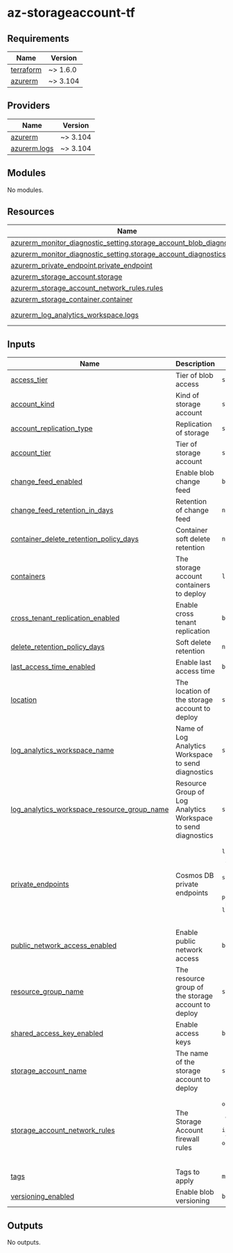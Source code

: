 # az-storageaccount-tf
<!-- BEGIN_TF_DOCS -->
## Requirements

| Name | Version |
|------|---------|
| <a name="requirement_terraform"></a> [terraform](#requirement\_terraform) | ~> 1.6.0 |
| <a name="requirement_azurerm"></a> [azurerm](#requirement\_azurerm) | ~> 3.104 |

## Providers

| Name | Version |
|------|---------|
| <a name="provider_azurerm"></a> [azurerm](#provider\_azurerm) | ~> 3.104 |
| <a name="provider_azurerm.logs"></a> [azurerm.logs](#provider\_azurerm.logs) | ~> 3.104 |

## Modules

No modules.

## Resources

| Name | Type |
|------|------|
| [azurerm_monitor_diagnostic_setting.storage_account_blob_diagnostics](https://registry.terraform.io/providers/hashicorp/azurerm/latest/docs/resources/monitor_diagnostic_setting) | resource |
| [azurerm_monitor_diagnostic_setting.storage_account_diagnostics](https://registry.terraform.io/providers/hashicorp/azurerm/latest/docs/resources/monitor_diagnostic_setting) | resource |
| [azurerm_private_endpoint.private_endpoint](https://registry.terraform.io/providers/hashicorp/azurerm/latest/docs/resources/private_endpoint) | resource |
| [azurerm_storage_account.storage](https://registry.terraform.io/providers/hashicorp/azurerm/latest/docs/resources/storage_account) | resource |
| [azurerm_storage_account_network_rules.rules](https://registry.terraform.io/providers/hashicorp/azurerm/latest/docs/resources/storage_account_network_rules) | resource |
| [azurerm_storage_container.container](https://registry.terraform.io/providers/hashicorp/azurerm/latest/docs/resources/storage_container) | resource |
| [azurerm_log_analytics_workspace.logs](https://registry.terraform.io/providers/hashicorp/azurerm/latest/docs/data-sources/log_analytics_workspace) | data source |

## Inputs

| Name | Description | Type | Default | Required |
|------|-------------|------|---------|:--------:|
| <a name="input_access_tier"></a> [access\_tier](#input\_access\_tier) | Tier of blob access | `string` | `"Hot"` | no |
| <a name="input_account_kind"></a> [account\_kind](#input\_account\_kind) | Kind of storage account | `string` | `"StorageV2"` | no |
| <a name="input_account_replication_type"></a> [account\_replication\_type](#input\_account\_replication\_type) | Replication of storage | `string` | n/a | yes |
| <a name="input_account_tier"></a> [account\_tier](#input\_account\_tier) | Tier of storage account | `string` | `"Standard"` | no |
| <a name="input_change_feed_enabled"></a> [change\_feed\_enabled](#input\_change\_feed\_enabled) | Enable blob change feed | `bool` | `true` | no |
| <a name="input_change_feed_retention_in_days"></a> [change\_feed\_retention\_in\_days](#input\_change\_feed\_retention\_in\_days) | Retention of change feed | `number` | `365` | no |
| <a name="input_container_delete_retention_policy_days"></a> [container\_delete\_retention\_policy\_days](#input\_container\_delete\_retention\_policy\_days) | Container soft delete retention | `number` | `365` | no |
| <a name="input_containers"></a> [containers](#input\_containers) | The storage account containers to deploy | `list(string)` | n/a | yes |
| <a name="input_cross_tenant_replication_enabled"></a> [cross\_tenant\_replication\_enabled](#input\_cross\_tenant\_replication\_enabled) | Enable cross tenant replication | `bool` | `false` | no |
| <a name="input_delete_retention_policy_days"></a> [delete\_retention\_policy\_days](#input\_delete\_retention\_policy\_days) | Soft delete retention | `number` | `365` | no |
| <a name="input_last_access_time_enabled"></a> [last\_access\_time\_enabled](#input\_last\_access\_time\_enabled) | Enable last access time | `bool` | `true` | no |
| <a name="input_location"></a> [location](#input\_location) | The location of the storage account to deploy | `string` | n/a | yes |
| <a name="input_log_analytics_workspace_name"></a> [log\_analytics\_workspace\_name](#input\_log\_analytics\_workspace\_name) | Name of Log Analytics Workspace to send diagnostics | `string` | n/a | yes |
| <a name="input_log_analytics_workspace_resource_group_name"></a> [log\_analytics\_workspace\_resource\_group\_name](#input\_log\_analytics\_workspace\_resource\_group\_name) | Resource Group of Log Analytics Workspace to send diagnostics | `string` | n/a | yes |
| <a name="input_private_endpoints"></a> [private\_endpoints](#input\_private\_endpoints) | Cosmos DB private endpoints | <pre>list(object({<br>    name                            = string<br>    location                        = string<br>    subnet_id                       = string<br>    subresource_names               = list(string)<br>    private_service_connection_name = string<br>    private_dns_zone_ids            = list(string)<br>  }))</pre> | `[]` | no |
| <a name="input_public_network_access_enabled"></a> [public\_network\_access\_enabled](#input\_public\_network\_access\_enabled) | Enable public network access | `bool` | `false` | no |
| <a name="input_resource_group_name"></a> [resource\_group\_name](#input\_resource\_group\_name) | The resource group of the storage account to deploy | `string` | n/a | yes |
| <a name="input_shared_access_key_enabled"></a> [shared\_access\_key\_enabled](#input\_shared\_access\_key\_enabled) | Enable access keys | `bool` | `false` | no |
| <a name="input_storage_account_name"></a> [storage\_account\_name](#input\_storage\_account\_name) | The name of the storage account to deploy | `string` | n/a | yes |
| <a name="input_storage_account_network_rules"></a> [storage\_account\_network\_rules](#input\_storage\_account\_network\_rules) | The Storage Account firewall rules | <pre>object(<br>    {<br>      default_action             = optional(string, "Deny")<br>      ip_rules                   = optional(list(string), [])<br>      virtual_network_subnet_ids = optional(list(string), [])<br>    }<br>  )</pre> | `{}` | no |
| <a name="input_tags"></a> [tags](#input\_tags) | Tags to apply | `map(string)` | n/a | yes |
| <a name="input_versioning_enabled"></a> [versioning\_enabled](#input\_versioning\_enabled) | Enable blob versioning | `bool` | `true` | no |

## Outputs

No outputs.
<!-- END_TF_DOCS -->